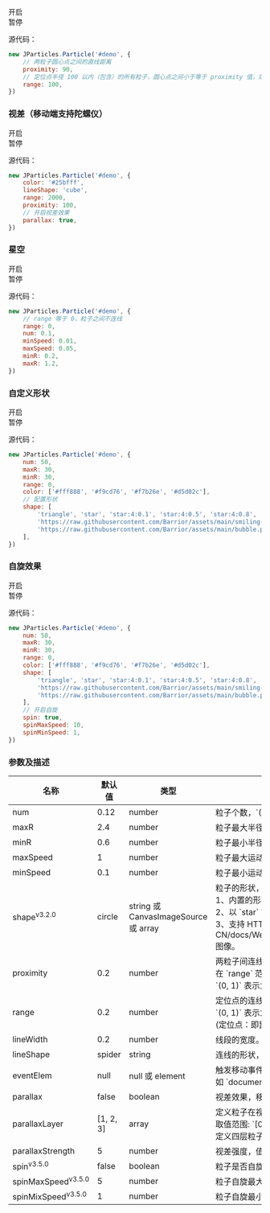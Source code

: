 <div class="instance i1">
  <div class="demo"></div>
	<div class="handlebar">
		<div class="btn btn-default open">开启</div>
		<div class="btn btn-default pause">暂停</div>
	</div>
</div>

源代码：

```javascript
new JParticles.Particle('#demo', {
    // 两粒子圆心点之间的直线距离
    proximity: 90,
    // 定位点半径 100 以内（包含）的所有粒子，圆心点之间小于等于 proximity 值，则连线
    range: 100,
})
```

### 视差（移动端支持陀螺仪）

<div class="instance i2">
  <div class="demo"></div>
	<div class="handlebar">
		<div class="btn btn-default open">开启</div>
		<div class="btn btn-default pause">暂停</div>
	</div>
</div>

源代码：

```javascript
new JParticles.Particle('#demo', {
    color: '#25bfff',
    lineShape: 'cube',
    range: 2000,
    proximity: 100,
    // 开启视差效果
    parallax: true,
})
```

### 星空

<div class="instance i3">
  <div class="demo"></div>
	<div class="handlebar">
		<div class="btn btn-default open">开启</div>
		<div class="btn btn-default pause">暂停</div>
	</div>
</div>

源代码：

```javascript
new JParticles.Particle('#demo', {
    // range 等于 0，粒子之间不连线
    range: 0,
    num: 0.1,
    minSpeed: 0.01,
    maxSpeed: 0.05,
    minR: 0.2,
    maxR: 1.2,
})
```

### 自定义形状

<div class="instance i4">
  <div class="demo"></div>
	<div class="handlebar">
		<div class="btn btn-default open">开启</div>
		<div class="btn btn-default pause">暂停</div>
	</div>
</div>

源代码：

```javascript
new JParticles.Particle('#demo', {
    num: 50,
    maxR: 30,
    minR: 30,
    range: 0,
    color: ['#fff888', '#f9cd76', '#f7b26e', '#d5d02c'],
    // 配置形状
    shape: [
        'triangle', 'star', 'star:4:0.1', 'star:4:0.5', 'star:4:0.8', 'star:30:0.9',
        'https://raw.githubusercontent.com/Barrior/assets/main/smiling-face.gif',
        'https://raw.githubusercontent.com/Barrior/assets/main/bubble.png'
    ],
})
```

### 自旋效果

<div class="instance i5">
  <div class="demo"></div>
	<div class="handlebar">
		<div class="btn btn-default open">开启</div>
		<div class="btn btn-default pause">暂停</div>
	</div>
</div>

源代码：

```javascript
new JParticles.Particle('#demo', {
    num: 50,
    maxR: 30,
    minR: 30,
    range: 0,
    color: ['#fff888', '#f9cd76', '#f7b26e', '#d5d02c'],
    shape: [
        'triangle', 'star', 'star:4:0.1', 'star:4:0.5', 'star:4:0.8', 'star:30:0.9',
        'https://raw.githubusercontent.com/Barrior/assets/main/smiling-face.gif',
        'https://raw.githubusercontent.com/Barrior/assets/main/bubble.png'
    ],
    // 开启自旋
    spin: true,
    spinMaxSpeed: 10,
    spinMinSpeed: 1,
})
```

### 参数及描述

<table class="table table-bordered-inner table-striped">
    <thead>
	    <tr>
	        <th width="100">名称</th>
	        <th width="100">默认值</th>
	        <th width="150">类型</th>
	        <th width="450">描述</th>
	    </tr>
    </thead>
    <tbody>
	    <tr>
	        <td>num</td>
	        <td>0.12</td>
	        <td>number</td>
	        <td>粒子个数，`(0, 1)` 显示为容器宽度相应倍数的个数，`0 & [1, +∞)` 显示具体个数。</td>
	    </tr>
	    <tr>
	        <td>maxR</td>
	        <td>2.4</td>
	        <td>number</td>
	        <td>粒子最大半径 `(0, +∞)`。</td>
	    </tr>
	    <tr>
	        <td>minR</td>
	        <td>0.6</td>
	        <td>number</td>
	        <td>粒子最小半径 `(0, +∞)`。</td>
	    </tr>
	    <tr>
	        <td>maxSpeed</td>
	        <td>1</td>
	        <td>number</td>
	        <td>粒子最大运动速度 `(0, +∞)`。</td>
	    </tr>
	    <tr>
	        <td>minSpeed</td>
	        <td>0.1</td>
	        <td>number</td>
	        <td>粒子最小运动速度 `(0, +∞)`。</td>
	    </tr>
	    <tr>
	        <td>shape<sup>v3.2.0</sup></td>
	        <td>circle</td>
	        <td class="text-left">string 或 CanvasImageSource 或 array</td>
	        <td>
            粒子的形状，可以选以下几种。<br>
            1、内置的形状：`circle`、`triangle`、`star`。<br>
            2、以 `star` 前缀表示的形状，语法：`star:[边数]:[凹值]`, 例如：`star:5:0.5`，表示五角星。<br>
            3、支持 HTTP、Base64、[CanvasImageSource](https://developer.mozilla.org/zh-CN/docs/Web/API/CanvasRenderingContext2D/drawImage#%E5%8F%82%E6%95%B0) 图像。
          </td>
	    </tr>
	    <tr>
	        <td>proximity</td>
	        <td>0.2</td>
	        <td>number</td>
	        <td>
	            两粒子间连线的距离。<br>
	            在 `range` 范围内的两点圆心点之间的距离小于或等于 `proximity`，则两点之间连线。<br>
				      `(0, 1)` 表示为容器宽度相应倍数的值，`0 & [1, +∞)` 表示具体值。
	        </td>
	    </tr>
	    <tr>
	        <td>range</td>
	        <td>0.2</td>
	        <td>number</td>
	        <td>
	            定位点的连线范围，范围越大连线越多，等于 `0` 时，不连线，相关值无效。<br>
				`(0, 1)` 表示为容器宽度相应倍数的值，`0 & [1, +∞)` 表示具体值。<br>
	            (定位点：即鼠标移动到画布时的鼠标点，一开始随机生成一点)。
	        </td>
	    </tr>
	    <tr>
	        <td>lineWidth</td>
	        <td>0.2</td>
	        <td>number</td>
	        <td>线段的宽度。</td>
	    </tr>
	    <tr>
	        <td>lineShape</td>
	        <td>spider</td>
	        <td>string</td>
	        <td>
              连线的形状，目前支持两种：
              `spider` 散开的蜘蛛状，
              `cube` 合拢的立方体状。
			</td>
	    </tr>
	    <tr>
	        <td>eventElem</td>
	        <td>null</td>
	        <td>null 或 element</td>
	        <td>触发移动事件的元素，用于改变定位点，`null` 表示 `Canvas` 画布，或传入 `DOM` 元素对象，如 `document` 等。</td>
	    </tr>
	    <tr>
	        <td>parallax</td>
	        <td>false</td>
	        <td>boolean</td>
	        <td>视差效果，移动端支持陀螺仪。</td>
	    </tr>
	    <tr>
	        <td>parallaxLayer</td>
	        <td>[1, 2, 3]</td>
	        <td>array</td>
	        <td>
	            定义粒子在视差图层里的层数及每层的层级大小，类似 `CSS` 里的 `z-index`。<br>
	            取值范围: `[0, +∞)`，值越小视差效果越强烈，`0` 则不动。<br>
                定义四层粒子示例：`[1, 3, 5, 10]`。
	        </td>
	    </tr>
	    <tr>
	        <td>parallaxStrength</td>
	        <td>5</td>
	        <td>number</td>
	        <td>视差强度，值越小视差效果越强烈 `(0, +∞)`。</td>
	    </tr>
	    <tr>
	        <td>spin<sup>v3.5.0</sup></td>
	        <td>false</td>
	        <td>boolean</td>
	        <td>粒子是否自旋</td>
	    </tr>
	    <tr>
	        <td>spinMaxSpeed<sup>v3.5.0</sup></td>
	        <td>5</td>
	        <td>number</td>
	        <td>粒子自旋最大运动速度，`(0, 360)`。</td>
	    </tr>
	    <tr>
	        <td>spinMixSpeed<sup>v3.5.0</sup></td>
	        <td>1</td>
	        <td>number</td>
	        <td>粒子自旋最小运动速度，`(0, 360)`。</td>
	    </tr>
    </tbody>
</table>
